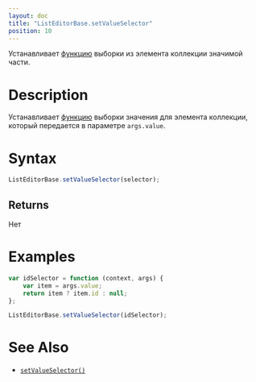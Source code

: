 ```yaml
---
layout: doc
title: "ListEditorBase.setValueSelector"
position: 10
---
```


Устанавливает [функцию](../../Core/Script/) выборки из элемента коллекции значимой части.

# Description

Устанавливает [функцию](../../Core/Script/) выборки значения для элемента коллекции, который передается в параметре `args.value`.

# Syntax

```js
ListEditorBase.setValueSelector(selector);
```

## Returns

Нет

# Examples

```js
var idSelector = function (context, args) {
    var item = args.value;
    return item ? item.id : null;
};

ListEditorBase.setValueSelector(idSelector);
```

# See Also

* [`setValueSelector()`](../ListEditorBase.getValueSelector/)
